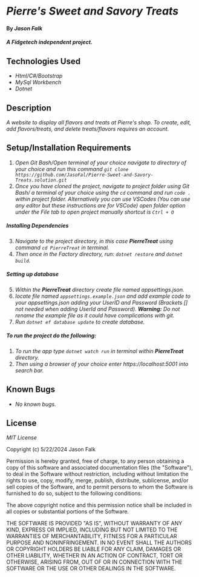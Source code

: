 # _Pierre's Sweet and Savory Treats_

#### By _**Jason Falk**_

#### _A Fidgetech independent project._

## Technologies Used

* _Html/C#/Bootstrap_
* _MySql Workbench_
* _Dotnet_

## Description

_A website to display all flavors and treats at Pierre's shop. To create, edit, add flavors/treats, and delete treats/flavors requires an account._

## Setup/Installation Requirements

1. _Open Git Bash/Open terminal of your choice navigate to directory of your choice and run this command `git clone https://github.com/JasoFal/Pierre-Sweet-and-Savory-Treats.solution.git`_
2. _Once you have cloned the project, navigate to project folder using Git Bash/ a terminal of your choice using the `cd` command and run `code .` within project folder. Alternatively you can use VSCodes (You can use any editor but these instructions are for VSCode) open folder option under the File tab to open project manually shortcut is `Ctrl + O`_

##### Installing Dependencies

3. _Navigate to the project directory, in this case **PierreTreat** using command `cd PierreTreat` in terminal._
4. _Then once in the Factory directory, run: `dotnet restore` and `dotnet build`._

##### Setting up database

5. _Within the **PierreTreat** directory create file named appsettings.json._
6. _locate file named `appsettings.example.json` and add example code to your appsettings.json adding your UserID and Password (Brackets [] not needed when adding UserId and Password). **Warning:** Do not rename the example file as it could have complications with git._
7. _Run `dotnet ef database update` to create database._

##### To run the project do the following:
1. _To run the app type `dotnet watch run` in terminal within **PierreTreat** directory._
2. _Then using a browser of your choice enter https://localhost:5001 into search bar._

## Known Bugs

* _No known bugs._

## License

_MIT License_

Copyright (c) 5/22/2024 Jason Falk

Permission is hereby granted, free of charge, to any person obtaining a copy
of this software and associated documentation files (the "Software"), to deal
in the Software without restriction, including without limitation the rights
to use, copy, modify, merge, publish, distribute, sublicense, and/or sell
copies of the Software, and to permit persons to whom the Software is
furnished to do so, subject to the following conditions:

The above copyright notice and this permission notice shall be included in all
copies or substantial portions of the Software.

THE SOFTWARE IS PROVIDED "AS IS", WITHOUT WARRANTY OF ANY KIND, EXPRESS OR
IMPLIED, INCLUDING BUT NOT LIMITED TO THE WARRANTIES OF MERCHANTABILITY,
FITNESS FOR A PARTICULAR PURPOSE AND NONINFRINGEMENT. IN NO EVENT SHALL THE
AUTHORS OR COPYRIGHT HOLDERS BE LIABLE FOR ANY CLAIM, DAMAGES OR OTHER
LIABILITY, WHETHER IN AN ACTION OF CONTRACT, TORT OR OTHERWISE, ARISING FROM,
OUT OF OR IN CONNECTION WITH THE SOFTWARE OR THE USE OR OTHER DEALINGS IN THE
SOFTWARE.